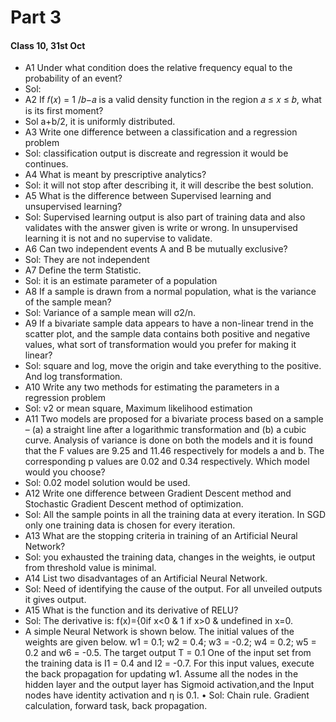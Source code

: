 # Part 3

#### Class 10, 31st Oct
- A1 Under what condition does the relative frequency equal to the probability of an event?
- Sol: 
- A2 If 𝑓(𝑥) = 1 /𝑏−𝑎 is a valid density function in the region 𝑎 ≤ 𝑥 ≤ 𝑏, what is its first moment?
- Sol a+b/2, it is uniformly distributed.
- A3 Write one difference between a classification and a regression problem
- Sol: classification output is discreate and regression it would be continues.
- A4 What is meant by prescriptive analytics?
- Sol: it will not stop after describing it, it will describe the best solution.
- A5 What is the difference between Supervised learning and unsupervised learning?
- Sol: Supervised learning output is also part of training data and also validates with the answer given is write or wrong. In unsupervised learning it is not and no supervise to validate.
- A6 Can two independent events A and B be mutually exclusive?
- Sol: They are not independent
- A7 Define the term Statistic.
- Sol: it is an estimate parameter of a population 
- A8 If a sample is drawn from a normal population, what is the variance of the sample mean?
- Sol: Variance of a sample mean will σ2/n.
- A9 If a bivariate sample data appears to have a non-linear trend in the scatter plot, and the sample data contains both positive and negative values, what sort of transformation would you prefer for making it linear?
- Sol: square and log, move the origin and take everything to the positive. And log transformation.
- A10 Write any two methods for estimating the parameters in a regression problem
- Sol: v2 or mean square, Maximum likelihood estimation
- A11 Two models are proposed for a bivariate process based on a sample – (a) a straight line after a logarithmic transformation and (b) a cubic curve. Analysis of variance is done on both the models and it is found that the F values are 9.25 and 11.46 respectively for models a and b. The corresponding p values are 0.02 and 0.34 respectively. Which model would you choose?
- Sol: 0.02 model solution would be used.
- A12 Write one difference between Gradient Descent method and Stochastic Gradient Descent method of optimization.
- Sol: All the sample points in all the training data at every iteration. In SGD only one training data is chosen for every iteration.
- A13 What are the stopping criteria in training of an Artificial Neural Network?
- Sol: you exhausted the training data, changes in the weights, ie output from threshold value is minimal.
- A14 List two disadvantages of an Artificial Neural Network.
- Sol: Need of identifying the cause of the output. For all unveiled outputs it gives output.
- A15 What is the function and its derivative of RELU?
- Sol: The derivative is: f(x)={0if x<0 & 1 if x>0 & undefined in x=0.
- A simple Neural Network is shown below. The initial values of the weights are given below. w1 = 0.1; w2 = 0.4; w3 = -0.2; w4 = 0.2; w5 = 0.2 and w6 = -0.5. The target output T = 0.1 One of the input set from the training data is I1 = 0.4 and I2 = -0.7. For this input values, execute the back propagation for updating w1. Assume all the nodes in the hidden layer and the output layer has Sigmoid activation,and the Input nodes have identity activation and η is 0.1.
•	Sol: Chain rule. Gradient calculation, forward task, back propagation.

